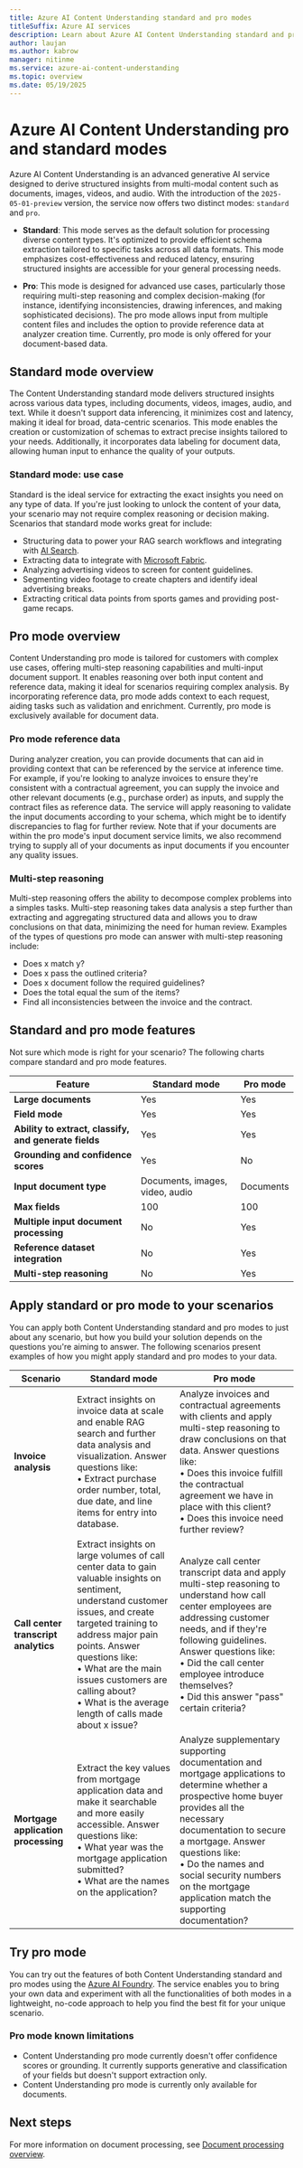```yaml
---
title: Azure AI Content Understanding standard and pro modes
titleSuffix: Azure AI services
description: Learn about Azure AI Content Understanding standard and pro modes.
author: laujan
ms.author: kabrow
manager: nitinme
ms.service: azure-ai-content-understanding
ms.topic: overview
ms.date: 05/19/2025
---
```


# Azure AI Content Understanding pro and standard modes

Azure AI Content Understanding is an advanced generative AI service designed to derive structured insights from multi-modal content such as documents, images, videos, and audio. With the introduction of the `2025-05-01-preview` version, the service now offers two distinct modes: `standard` and `pro`.

* **Standard**: This mode serves as the default solution for processing diverse content types. It's optimized to provide efficient schema extraction tailored to specific tasks across all data formats. This mode emphasizes cost-effectiveness and reduced latency, ensuring structured insights are accessible for your general processing needs.

* **Pro**: This mode is designed for advanced use cases, particularly those requiring multi-step reasoning and complex decision-making (for instance, identifying inconsistencies, drawing inferences, and making sophisticated decisions). The pro mode allows input from multiple content files and includes the option to provide reference data at analyzer creation time. Currently, pro mode is only offered for your document-based data.


## Standard mode overview

The Content Understanding standard mode delivers structured insights across various data types, including documents, videos, images, audio, and text. While it doesn't support data inferencing, it minimizes cost and latency, making it ideal for broad, data-centric scenarios. This mode enables the creation or customization of schemas to extract precise insights tailored to your needs. Additionally, it incorporates data labeling for document data, allowing human input to enhance the quality of your outputs.

### Standard mode: use case

Standard is the ideal service for extracting the exact insights you need on any type of data. If you're just looking to unlock the content of your data, your scenario may not require complex reasoning or decision making. Scenarios that standard mode works great for include:

* Structuring data to power your RAG search workflows and integrating with [AI Search](../../../search/search-what-is-azure-search.md).
* Extracting data to integrate with [Microsoft Fabric](https://blog.fabric.microsoft.com/en-US/blog/).
* Analyzing advertising videos to screen for content guidelines.
* Segmenting video footage to create chapters and identify ideal advertising breaks.
* Extracting critical data points from sports games and providing post-game recaps.

## Pro mode overview

Content Understanding pro mode is tailored for customers with complex use cases, offering multi-step reasoning capabilities and multi-input document support. It enables reasoning over both input content and reference data, making it ideal for scenarios requiring complex analysis. By incorporating reference data, pro mode adds context to each request, aiding tasks such as validation and enrichment. Currently, pro mode is exclusively available for document data.

### Pro mode reference data

During analyzer creation, you can provide documents that can aid in providing context that can be referenced by the service at inference time. For example, if you're looking to analyze invoices to ensure they're consistent with a contractual agreement, you can supply the invoice and other relevant documents (e.g., purchase order) as inputs, and supply the contract files as reference data. The service will apply reasoning to validate the input documents according to your schema, which might be to identify discrepancies to flag for further review. Note that if your documents are within the pro mode's input document service limits, we also recommend trying to supply all of your documents as input documents if you encounter any quality issues.

### Multi-step reasoning

Multi-step reasoning offers the ability to decompose complex problems into a simples tasks. Multi-step reasoning takes data analysis a step further than extracting and aggregating structured data and allows you to draw conclusions on that data, minimizing the need for human review. Examples of the types of questions pro mode can answer with multi-step reasoning include:

* Does x match y?
* Does x pass the outlined criteria?
* Does x document follow the required guidelines?
* Does the total equal the sum of the items?
* Find all inconsistencies between the invoice and the contract.

## Standard and pro mode features

Not sure which mode is right for your scenario? The following charts compare standard and pro mode features.

| Feature | Standard mode | Pro mode |
|----|----|----|
| **Large documents** | Yes  | Yes |
| **Field mode** | Yes | Yes |
| **Ability to extract, classify, and generate fields** | Yes | Yes |
| **Grounding and confidence scores** | Yes | No |
| **Input document type** | Documents, images, video, audio | Documents |
| **Max fields** | 100 | 100 |
| **Multiple input document processing** | No | Yes |
| **Reference dataset integration** | No  | Yes |
| **Multi-step reasoning** | No  | Yes |


## Apply standard or pro mode to your scenarios

 You can apply both Content Understanding standard and pro modes to just about any scenario, but how you build your solution depends on the questions you're aiming to answer. The following scenarios present examples of how you might apply standard and pro modes to your data.

| Scenario | Standard mode | Pro mode|
|----|----|----|
| **Invoice analysis** | Extract insights on invoice data at scale and enable RAG search and further data analysis and visualization. Answer questions like: <br> &bullet; Extract purchase order number, total, due date, and line items for entry into database. | Analyze invoices and contractual agreements with clients and apply multi-step reasoning to draw conclusions on that data. Answer questions like: <br> &bullet; Does this invoice fulfill the contractual agreement we have in place with this client? <br> &bullet; Does this invoice need further review? |
| **Call center transcript analytics** | Extract insights on large volumes of call center data to gain valuable insights on sentiment, understand customer issues, and create targeted training to address major pain points. Answer questions like: <br> &bullet; What are the main issues customers are calling about? <br> &bullet; What is the average length of calls made about x issue? | Analyze call center transcript data and apply multi-step reasoning to understand how call center employees are addressing customer needs, and if they're following guidelines. Answer questions like: <br> &bullet; Did the call center employee introduce themselves? <br> &bullet; Did this answer "pass" certain criteria? |
| **Mortgage application processing** | Extract the key values from mortgage application data and make it searchable and more easily accessible. Answer questions like: <br> &bullet;  What year was the mortgage application submitted? <br> &bullet; What are the names on the application? | Analyze supplementary supporting documentation and mortgage applications to determine whether a prospective home buyer provides all the necessary documentation to secure a mortgage. Answer questions like: <br> &bullet;  Do the names and social security numbers on the mortgage application match the supporting documentation? |

## Try pro mode

You can try out the features of both Content Understanding standard and pro modes using the [Azure AI Foundry](https://ai.azure.com/explore/aiservices/vision/contentunderstanding). The service enables you to bring your own data and experiment with all the functionalities of both modes in a lightweight, no-code approach to help you find the best fit for your unique scenario.

### Pro mode known limitations

* Content Understanding pro mode currently doesn't offer confidence scores or grounding. It currently supports generative and classification of your fields but doesn't support extraction only.
* Content Understanding pro mode is currently only available for documents.

## Next steps

For more information on document processing, see [Document processing overview](../document/overview.md).



